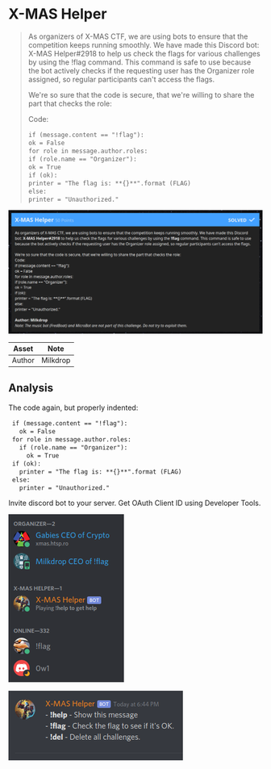 
# X-MAS Helper

> As organizers of X-MAS CTF, we are using bots to ensure that the competition
> keeps running smoothly. We have made this Discord bot: X-MAS Helper#2918 to
> help us check the flags for various challenges by using the !flag command.
> This command is safe to use because the bot actively checks if the requesting
> user has the Organizer role assigned, so regular participants can't access the
> flags.
>
> We're so sure that the code is secure, that we're willing to share the part that checks the role:
>
> Code:
> ```
> if (message.content == "!flag"):
> ok = False
> for role in message.author.roles:
> if (role.name == "Organizer"):
> ok = True
> if (ok):
> printer = "The flag is: **{}**".format (FLAG)
> else:
> printer = "Unauthorized."
> ```

![Screenshot](screenshot.png)

| Asset  | Note                                                                |
|--------|---------------------------------------------------------------------|
| Author | Milkdrop                                                            |

## Analysis

The code again, but properly indented:

```
 if (message.content == "!flag"):
   ok = False
 for role in message.author.roles:
   if (role.name == "Organizer"):
     ok = True
 if (ok):
   printer = "The flag is: **{}**".format (FLAG)
 else:
   printer = "Unauthorized."
```

Invite discord bot to your server. Get OAuth Client ID using Developer Tools.

![Screenshot](screenshot2.png)

![Screenshot](screenshot3.png)
